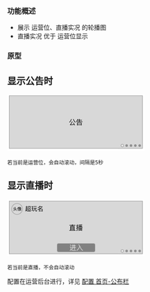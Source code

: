 ### 功能概述
* 展示 运营位、直播实况 的轮播图
* 直播实况 优于 运营位显示


### 原型
显示公告时
---
![](img/模块-公布栏-公告.jpg)

	若当前是运营位，会自动滚动，间隔是5秒

显示直播时
---
![](img/模块-公布栏-直播.jpg)

	若当前是直播，不会自动滚动

配置在运营后台进行，详见 [配置 首页-公布栏](console-index-ad.md)